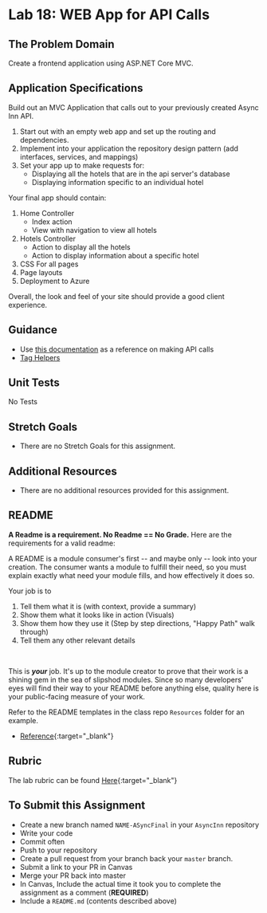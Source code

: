 # Lab 18: WEB App for API Calls

## The Problem Domain
Create a frontend application using ASP.NET Core MVC.

## Application Specifications

Build out an MVC Application that calls out to your previously created Async Inn API.

1. Start out with an empty web app and set up the routing and dependencies.
2. Implement into your application the repository design pattern (add interfaces, services, and mappings)
3. Set your app up to make requests for:
   - Displaying all the hotels that are in the api server's database
   - Displaying information specific to an individual hotel


Your final app should contain:
 1. Home Controller
    - Index action
    - View with navigation to view all hotels
 2. Hotels Controller
    - Action to display all the hotels
    - Action to display information about a specific hotel
 3. CSS For all pages
 4. Page layouts
 5. Deployment to Azure

Overall, the look and feel of your site should provide a good client experience.


## Guidance
- Use [this documentation](https://docs.microsoft.com/en-us/dotnet/csharp/tutorials/console-webapiclient) as a reference on making API calls
- [Tag Helpers](https://docs.microsoft.com/en-US/aspnet/core/mvc/views/tag-helpers/intro?view=aspnetcore-3.1)


## Unit Tests
No Tests


## Stretch Goals
- There are no Stretch Goals for this assignment.

## Additional Resources
- There are no additional resources provided for this assignment.

## README

**A Readme is a requirement. No Readme == No Grade.** 
Here are the requirements for a valid readme:

A README is a module consumer's first -- and maybe only -- look into your creation. The consumer wants a module to fulfill their need, so you must explain exactly what need your module fills, and how effectively it does so.

Your job is to

1. Tell them what it is (with context, provide a summary)
1. Show them what it looks like in action (Visuals)
1. Show them how they use it (Step by step directions, "Happy Path" walk through)
1. Tell them any other relevant details
<br />

This is ***your*** job. It's up to the module creator to prove that their work is a shining gem in the sea of slipshod modules. Since so many developers' eyes will find their way to your README before anything else, quality here is your public-facing measure of your work.

Refer to the README templates in the class repo `Resources` folder for an example. 
- [Reference](https://github.com/noffle/art-of-readme){:target="_blank"} 


## Rubric

The lab rubric can be found [Here](../../Resources/rubric){:target="_blank"} 

## To Submit this Assignment

- Create a new branch named `NAME-ASyncFinal` in your `AsyncInn` repository
- Write your code
- Commit often
- Push to your repository
- Create a pull request from your branch back your `master` branch.
- Submit a link to your PR in Canvas
- Merge your PR back into master
- In Canvas, Include the actual time it took you to complete the assignment as a comment (**REQUIRED**)
- Include a `README.md` (contents described above)